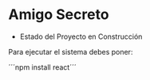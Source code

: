 <h1> Amigo Secreto</h1>

- Estado del Proyecto en Construcción

Para ejecutar el sistema debes poner:

´´´npm install react´´´
